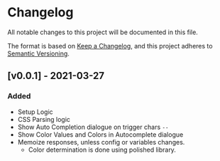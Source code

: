 # Changelog
All notable changes to this project will be documented in this file.

The format is based on [Keep a Changelog](https://keepachangelog.com/en/1.0.0/),
and this project adheres to [Semantic Versioning](https://semver.org/spec/v2.0.0.html).

## [v0.0.1] - 2021-03-27
### Added
- Setup Logic
- CSS Parsing logic
- Show Auto Completion dialogue on trigger chars `--`
- Show Color Values and Colors in Autocomplete dialogue
- Memoize responses, unless config or variables changes.
  - Color determination is done using polished library.
